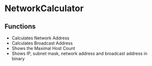 # NetworkCalculator

## Functions

- Calculates Network Address
- Calculates Broadcast Address
- Shows the Maximal Host Count
- Shows IP, subnet mask, network address and broadcast address in binary
